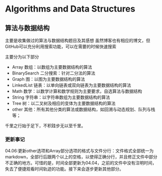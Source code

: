 # Algorithms and Data Structures
## 算法与数据结构

主要是收集做过的算法与数据结构题目及其感想
虽然博客也有相应的博文，但GitHub可以充分利用搜索功能，可以在需要的时候快速搜索

主要分为以下部分

- Array  数组：以数组为主要数据结构的算法
- BinarySearch  二分搜索：针对二分法的算法
- Graph  图：以图为主要数据结构的算法
- LinkedList  链表：以单向链表或双向链表为主要数据结构的算法
- Math  数学：以数学计算和数学规则为主要要求，自选算法与数据结构
- String 字符串：以字符串数组为主要数据结构的算法
- Tree 树：以二叉树及相应的变体为主要数据结构的算法
- other 其他：所有其他分类的算法或数据结构，如回溯与动态规划、队列与栈等；

千里之行始于足下，不积跬步无以至千里。

### 更新事记
04.06:更新other选项和Array部分选项的格式与文件分行：文件格式全部统一为markdown，全部行后跟两个以上的空格，以使得正确分行，并且修正文件中部分不正确的地方。可惜的是，时间全部更新为04.04，之前的文件中没有注明时间，失去了便捷观看时间轨迹的功能。接下来会逐步更新其他部分。

